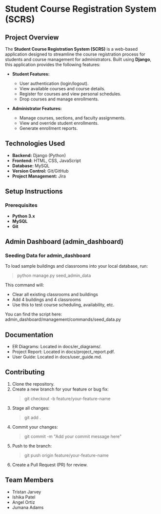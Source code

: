 # Student Course Registration System (SCRS)

## Project Overview

The **Student Course Registration System (SCRS)** is a web-based application designed to streamline the course registration process for students and course management for administrators. Built using **Django**, this application provides the following features:

- **Student Features:**

  - User authentication (login/logout).
  - View available courses and course details.
  - Register for courses and view personal schedules.
  - Drop courses and manage enrollments.

- **Administrator Features:**

  - Manage courses, sections, and faculty assignments.
  - View and override student enrollments.
  - Generate enrollment reports.

## Technologies Used

- **Backend:** Django (Python)
- **Frontend:** HTML, CSS, JavaScript
- **Database:** MySQL
- **Version Control:** Git/GitHub
- **Project Management:** Jira

## Setup Instructions

### Prerequisites

- **Python 3.x**
- **MySQL**
- **Git**

## Admin Dashboard (admin_dashboard)

### Seeding Data for admin_dashboard

To load sample buildings and classrooms into your local database, run:

> python manage.py seed_admin_data

This command will:

- Clear all existing classrooms and buildings
- Add 4 buildings and 4 classrooms
- Use this to test course scheduling, availability, etc.

You can find the script here:
admin_dashboard/management/commands/seed_data.py

## Documentation

- ER Diagrams: Located in docs/er_diagrams/.
- Project Report: Located in docs/project_report.pdf.
- User Guide: Located in docs/user_guide.md.

## Contributing

1. Clone the repository.
2. Create a new branch for your feature or bug fix:
   > git checkout -b feature/your-feature-name
3. Stage all changes:
   > git add .
4. Commit your changes:
   > git commit -m "Add your commit message here"
5. Push to the branch:
   > git push origin feature/your-feature-name
6. Create a Pull Request (PR) for review.

## Team Members

- Tristan Jarvey
- Ishika Patel
- Angel Ortiz
- Jumana Adams
